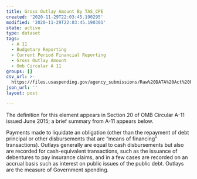 ```yaml
---
title: Gross Outlay Amount By TAS_CPE
created: '2020-11-29T22:03:45.190295'
modified: '2020-11-29T22:03:45.190301'
state: active
type: dataset
tags:
  - A 11
  - Budgetary Reporting
  - Current Period Financial Reporting
  - Gross Outlay Amount
  - Omb Circular A 11
groups: []
csv_url: >-
  https://files.usaspending.gov/agency_submissions/Raw%20DATA%20Act%20Files/index.html
json_url: ''
layout: post

---
```

The definition for this element appears in Section 20 of OMB Circular A-11 issued June 2015; a brief summary from A-11 appears below.

Payments made to liquidate an obligation (other than the repayment of debt principal or other disbursements that are “means of financing” transactions). Outlays generally are equal to cash disbursements but also are recorded for cash-equivalent transactions, such as the issuance of debentures to pay insurance claims, and in a few cases are recorded on an accrual basis such as interest on public issues of the public debt. Outlays are the measure of Government spending. 


